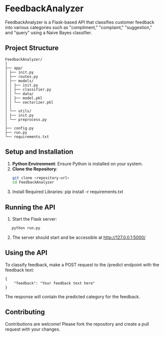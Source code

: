 # FeedbackAnalyzer

FeedbackAnalyzer is a Flask-based API that classifies customer feedback into various categories such as "compliment," "complaint," "suggestion," and "query" using a Naive Bayes classifier.

## Project Structure

```
FeedbackAnalyzer/
│
├── app/
│ ├── init.py
│ ├── routes.py
│ ├── models/
│ │ ├── init.py
│ │ ├── classifier.py
│ │ └── data/
│ │ ├── model.pkl
│ │ └── vectorizer.pkl
│ │
│ └── utils/
│ ├── init.py
│ └── preprocess.py
│
├── config.py
├── run.py
└── requirements.txt
```

## Setup and Installation

1. **Python Environment**: Ensure Python is installed on your system.
2. **Clone the Repository**: 
   ```bash
   git clone <repository-url>
   cd FeedbackAnalyzer

1. Install Required Libraries:
    pip install -r requirements.txt

## Running the API
1. Start the Flask server:
 ```bash
    python run.py
```

2. The server should start and be accessible at http://127.0.0.1:5000/

## Using the API

To classify feedback, make a POST request to the /predict endpoint with the feedback text:
```
{
    "feedback": "Your feedback text here"
} 
```
The response will contain the predicted category for the feedback.

## Contributing
Contributions are welcome! Please fork the repository and create a pull request with your changes.